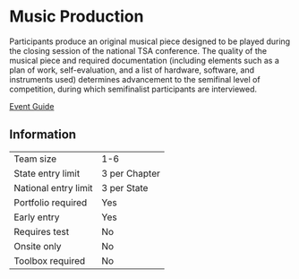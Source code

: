 # Music Production

Participants produce an original musical piece designed
to be played during the closing session of the national TSA
conference. The quality of the musical piece and required
documentation (including elements such as a plan of work,
self-evaluation, and a list of hardware, software, and instruments used) determines advancement to the semifinal level
of competition, during which semifinalist participants are
interviewed.

[Event Guide](https://lwsd.sharepoint.com/:b:/r/sites/GR-JHS-TechnologyStudentAssociation-SCA/Shared%20Documents/23-24/Competition/Event%20Guides/HS%20-%20Music%20Production.pdf)

## Information

|                      |               |
| -------------------- | ------------- |
| Team size            | 1-6           |
| State entry limit    | 3 per Chapter |
| National entry limit | 3 per State   |
| Portfolio required   | Yes           |
| Early entry          | Yes           |
| Requires test        | No            |
| Onsite only          | No            |
| Toolbox required     | No            |
